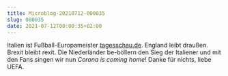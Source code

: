 ```yaml
---
title: Microblog-20210712-000035
slug: 000035
date: 2021-07-12T00:00:35+02:00
---
```


Italien ist Fußball-Europameister [tagesschau.de](https://www.tagesschau.de/eilmeldung/eilmeldung-5715.html). England leibt draußen. Brexit bleibt rexit. Die Niederländer be-böllern den Sieg der Italiener und mit den Fans singen wir nun _Corona is coming home_! Danke für nichts, liebe UEFA.
